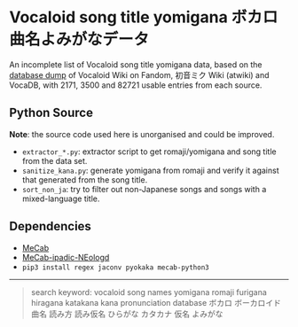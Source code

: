 # Vocaloid song title yomigana ボカロ曲名よみがなデータ

An incomplete list of Vocaloid song title yomigana data, based on the [database dump](https://github.com/blueset/vocaloid-database-dump) of Vocaloid Wiki on Fandom, 初音ミク Wiki (atwiki) and VocaDB, with 2171, 3500 and 82721 usable entries from each source.

## Python Source

**Note**: the source code used here is unorganised and could be improved.

* `extractor_*.py`: extractor script to get romaji/yomigana and song title from the data set.
* `sanitize_kana.py`: generate yomigana from romaji and verify it against that generated from the song title.
* `sort_non_ja`: try to filter out non-Japanese songs and songs with a mixed-language title.

## Dependencies

* [MeCab](https://taku910.github.io/mecab/)
* [MeCab-ipadic-NEologd](https://github.com/neologd/mecab-ipadic-neologd)
* `pip3 install regex jaconv pyokaka mecab-python3`

---

> search keyword: vocaloid song names yomigana romaji furigana hiragana katakana kana pronunciation database ボカロ ボーカロイド 曲名 読み方 読み仮名 ひらがな カタカナ 仮名 よみがな


